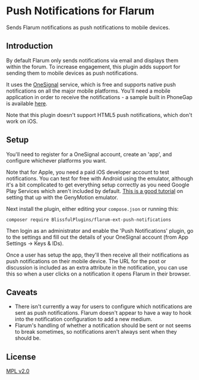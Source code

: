 # Push Notifications for Flarum

Sends Flarum notifications as push notifications to mobile devices.

## Introduction

By default Flarum only sends notifications via email and displays them within
the forum. To increase engagement, this plugin adds support for sending them to
mobile devices as push notifications.

It uses the [OneSignal](http://onesignal.com/) service, which is free and
supports native push notifications on all the major mobile platforms. You'll
need a mobile application in order to receive the notifications - a sample
built in PhoneGap is available [here](https://github.com/BlissfulPlugins/flarum-ext-push-notifications-phonegap).

Note that this plugin doesn't support HTML5 push notifications, which don't
work on iOS.

## Setup

You'll need to register for a OneSignal account, create an 'app', and configure
whichever platforms you want.

Note that for Apple, you need a paid iOS developer account to test
notifications. You can test for free with Android using the emulator, although
it's a bit complicated to get everything setup correctly as you need Google
Play Services which aren't included by default. [This is a good
tutorial](https://github.com/codepath/android_guides/wiki/Genymotion-2.0-Emulators-with-Google-Play-support)
on setting that up with the GenyMotion emulator.

Next install the plugin, either editing your `compose.json` or running this:

    composer require BlissfulPlugins/flarum-ext-push-notifications

Then login as an administrator and enable the 'Push Notifications' plugin, go
to the settings and fill out the details of your OneSignal account (from App
Settings -> Keys & IDs).

Once a user has setup the app, they'll then receive all their notifications as
push notifications on their mobile device. The URL for the post or discussion
is included as an extra attribute in the notification, you can use this so
when a user clicks on a notification it opens Flarum in their browser.

## Caveats

* There isn't currently a way for users to configure which notifications are
  sent as push notifications. Flarum doesn't appear to have a way to hook into
  the notification configuration to add a new medium.
* Flarum's handling of whether a notification should be sent or not seems to
  break sometimes, so notifications aren't always sent when they should be.

## License

[MPL v2.0](https://github.com/BlissfulPlugins/flarum-ext-push-notifications/blob/master/LICENSE)

